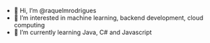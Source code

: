 - 👋 Hi, I’m @raquelmrodrigues
- 👀 I’m interested in machine learning, backend development, cloud computing
- 🌱 I’m currently learning Java, C# and Javascript


<!---
raquelmrodrigues/raquelmrodrigues is a ✨ special ✨ repository because its `README.md` (this file) appears on your GitHub profile.
You can click the Preview link to take a look at your changes.
--->
